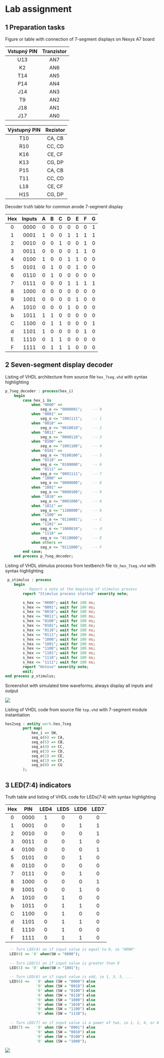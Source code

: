 # Lab assignment



## 1 Preparation tasks

Figure or table with connection of 7-segment displays on Nexys A7 board

| Vstupný PIN | Tranzistor |
| :---------: | :--------: |
|     U13     |    AN7     |
|     K2      |    AN6     |
|     T14     |    AN5     |
|     P14     |    AN4     |
|     J14     |    AN3     |
|     T9      |    AN2     |
|     J18     |    AN1     |
|     J17     |    AN0     |

| Výstupný PIN | **Rezistor** |
| :----------: | :----------: |
|     T10      |    CA, CB    |
|     R10      |    CC, CD    |
|     K16      |    CE, CF    |
|     K13      |    CG, DP    |
|     P15      |    CA, CB    |
|     T11      |    CC, CD    |
|     L18      |    CE, CF    |
|     H15      |    CG, DP    |

Decoder truth table for common anode 7-segment display

| Hex  | Inputs |  **A**   | **B** | **C** | **D** | **E** | **F** | **G** |
| :--: | :----: | :---: | :---: | :---: | :---: | :---: | :---: | :---: |
|  0   |  0000  |  0   |   0   |   0   |   0   |   0   |   0   |   1   |
|  1   |  0001  |  1   |   0   |   0   |   1   |   1   |   1   |   1   |
|  2   |  0010  |  0   |   0   |   1   |   0   |   0   |   1   |   0   |
|  3   |  0011  |  0   |   0   |   0   |   0   |   1   |   1   |   0   |
|  4   |  0100  |  1   |   0   |   0   |   1   |   1   |   0   |   0   |
|  5   |  0101  |  0   |   1   |   0   |   0   |   1   |   0   |   0   |
|  6   |  0110  |  0   |   1   |   0   |   0   |   0   |   0   |   0   |
|  7   |  0111  |  0   |   0   |   0   |   1   |   1   |   1   |   1   |
|  8   |  1000  |  0   |   0   |   0   |   0   |   0   |   0   |   0   |
|  9   |  1001  |  0   |   0   |   0   |   0   |   1   |   0   |   0   |
|  A   |  1010  |  0   |   0   |   0   |   1   |   0   |   0   |   0   |
|  b   |  1011  |  1   |   1   |   0   |   0   |   0   |   0   |   0   |
|  C   |  1100  |  0   |   1   |   1   |   0   |   0   |   0   |   1   |
|  d   |  1101  |  1   |   0   |   0   |   0   |   0   |   1   |   0   |
|  E   |  1110  |  0   |   1   |   1   |   0   |   0   |   0   |   0   |
|  F   |  1111  |  0   |   1   |   1   |   1   |   0   |   0   |   0   |



## 2 Seven-segment display decoder

Listing of VHDL architecture from source file `hex_7seg.vhd` with syntax highlighting

```vhdl
p_7seg_decoder : process(hex_i)
    begin
        case hex_i is
            when "0000" =>
                seg_o <= "0000001";     -- 0
            when "0001" =>
                seg_o <= "1001111";     -- 1
            when "0010" =>
                seg_o <= "0010010";     -- 2
            when "0011" =>
                seg_o <= "0000110";     -- 3
            when "0100" =>
                seg_o <= "1001100";     -- 4
            when "0101" =>
                seg_o <= "0100100";     -- 5
            when "0110" =>
                seg_o <= "0100000";     -- 6
            when "0111" =>
                seg_o <= "0001111";     -- 7
            when "1000" =>
                seg_o <= "0000000";     -- 8
            when "1001" =>
                seg_o <= "0000100";     -- 9
            when "1010" =>
                seg_o <= "0001000";     -- A
            when "1011" =>
                seg_o <= "1100000";     -- b
            when "1100" =>
                seg_o <= "0110001";     -- C
            when "1101" =>
                seg_o <= "1000010";     -- d
            when "1110" =>
                seg_o <= "0110000";     -- E
            when others =>
                seg_o <= "0111000";     -- F
        end case;
    end process p_7seg_decoder;
```
Listing of VHDL stimulus process from testbench file `tb_hex_7seg.vhd` with syntax highlighting

```vhdl
 p_stimulus : process
    begin
        -- Report a note at the begining of stimulus process
        report "Stimulus process started" severity note;

        s_hex <= "0000"; wait for 100 ns;
        s_hex <= "0001"; wait for 100 ns;
        s_hex <= "0010"; wait for 100 ns;
        s_hex <= "0011"; wait for 100 ns;
        s_hex <= "0100"; wait for 100 ns;
        s_hex <= "0101"; wait for 100 ns;
        s_hex <= "0110"; wait for 100 ns;
        s_hex <= "0111"; wait for 100 ns;
        s_hex <= "1000"; wait for 100 ns;
        s_hex <= "1001"; wait for 100 ns;
        s_hex <= "1100"; wait for 100 ns;
        s_hex <= "1101"; wait for 100 ns;
        s_hex <= "1110"; wait for 100 ns;
        s_hex <= "1111"; wait for 100 ns;
        report "Hotovo" severity note;
        wait;
end process p_stimulus;
```
Screenshot with simulated time waveforms; always display all inputs and output

![](images/1.jpg)

Listing of VHDL code from source file `top.vhd` with 7-segment module instantiation

```vhdl
hex2seg : entity work.hex_7seg
        port map(
            hex_i => SW,
            seg_o(6) => CA,
            seg_o(5) => CB,
            seg_o(4) => CC,
            seg_o(3) => CD,
            seg_o(2) => CE,
            seg_o(1) => CF,
            seg_o(0) => CG
        );
```

## 3 LED(7:4) indicators

Truth table and listing of VHDL code for LEDs(7:4) with syntax highlighting

| Hex  | **PIN** | LED4 | LED5 | LED6 | LED7 |
| :--: | :-----: | :--: | :--: | :--: | :--: |
|  0   |  0000   |  1   |  0   |  0   |  0   |
|  1   |  0001   |  0   |  0   |  1   |  1   |
|  2   |  0010   |  0   |  0   |  0   |  1   |
|  3   |  0011   |  0   |  0   |  1   |  0   |
|  4   |  0100   |  0   |  0   |  0   |  1   |
|  5   |  0101   |  0   |  0   |  1   |  0   |
|  6   |  0110   |  0   |  0   |  0   |  0   |
|  7   |  0111   |  0   |  0   |  1   |  0   |
|  8   |  1000   |  0   |  0   |  0   |  1   |
|  9   |  1001   |  0   |  0   |  1   |  0   |
|  A   |  1010   |  0   |  1   |  0   |  0   |
|  b   |  1011   |  0   |  1   |  1   |  0   |
|  C   |  1100   |  0   |  1   |  0   |  0   |
|  d   |  1101   |  0   |  1   |  1   |  0   |
|  E   |  1110   |  0   |  1   |  0   |  0   |
|  F   |  1111   |  0   |  1   |  1   |  0   |

  ```vhdl
    -- Turn LED(4) on if input value is equal to 0, ie "0000"
    LED(4) <= '0' when(SW = "0000"); 
    
    -- Turn LED(5) on if input value is greater than 9
    LED(5) <= '0' when(SW > "1001");
    
    -- Turn LED(6) on if input value is odd, ie 1, 3, 5, ...
    LED(6) <=   '0' when (SW = "0000") else
                '0' when (SW = "0010") else
                '0' when (SW = "0100") else
                '0' when (SW = "0110") else
                '0' when (SW = "1000") else
                '0' when (SW = "1010") else
                '0' when (SW = "1100") else
                '0' when (SW = "1110");
    
    -- Turn LED(7) on if input value is a power of two, ie 1, 2, 4, or 8
    LED(7) <=   '0' when (SW = "0001") else
                '0' when (SW = "0010") else
                '0' when (SW = "0100") else
                '0' when (SW = "1000");
  ```

![](images/2.jpg)